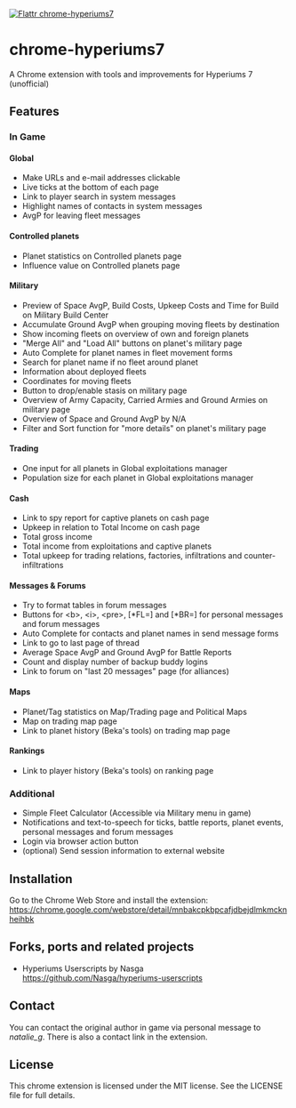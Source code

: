 [![Flattr chrome-hyperiums7](http://api.flattr.com/button/flattr-badge-large.png)](https://flattr.com/submit/auto?user_id=resident-uhlig&url=https://github.com/resident-uhlig/chrome-hyperiums7&title=chrome-hyperiums7&language=JavaScript&tags=github&category=software)

# chrome-hyperiums7

A Chrome extension with tools and improvements for Hyperiums 7 (unofficial)

## Features

### In Game
#### Global
- Make URLs and e-mail addresses clickable
- Live ticks at the bottom of each page
- Link to player search in system messages
- Highlight names of contacts in system messages
- AvgP for leaving fleet messages

#### Controlled planets
- Planet statistics on Controlled planets page
- Influence value on Controlled planets page

#### Military
- Preview of Space AvgP, Build Costs, Upkeep Costs and Time for Build on Military Build Center
- Accumulate Ground AvgP when grouping moving fleets by destination
- Show incoming fleets on overview of own and foreign planets
- "Merge All" and "Load All" buttons on planet's military page
- Auto Complete for planet names in fleet movement forms
- Search for planet name if no fleet around planet
- Information about deployed fleets
- Coordinates for moving fleets
- Button to drop/enable stasis on military page
- Overview of Army Capacity, Carried Armies and Ground Armies on military page
- Overview of Space and Ground AvgP by N/A
- Filter and Sort function for "more details" on planet's military page

#### Trading
- One input for all planets in Global exploitations manager
- Population size for each planet in Global exploitations manager

#### Cash
- Link to spy report for captive planets on cash page
- Upkeep in relation to Total Income on cash page
- Total gross income
- Total income from exploitations and captive planets
- Total upkeep for trading relations, factories, infiltrations and counter-infiltrations

#### Messages & Forums
- Try to format tables in forum messages
- Buttons for \<b>, \<i>, \<pre>, [\*FL=] and [\*BR=] for personal messages and forum messages
- Auto Complete for contacts and planet names in send message forms
- Link to go to last page of thread
- Average Space AvgP and Ground AvgP for Battle Reports
- Count and display number of backup buddy logins
- Link to forum on "last 20 messages" page (for alliances)

#### Maps
- Planet/Tag statistics on Map/Trading page and Political Maps
- Map on trading map page
- Link to planet history (Beka's tools) on trading map page

#### Rankings
- Link to player history (Beka's tools) on ranking page

### Additional
- Simple Fleet Calculator (Accessible via Military menu in game)
- Notifications and text-to-speech for ticks, battle reports, planet events, personal messages and forum messages
- Login via browser action button
- (optional) Send session information to external website

## Installation

Go to the Chrome Web Store and install the extension:
https://chrome.google.com/webstore/detail/mnbakcpkbpcafjdbejdlmkmcknheihbk

## Forks, ports and related projects

- Hyperiums Userscripts by Nasga<br>
  https://github.com/Nasga/hyperiums-userscripts

## Contact

You can contact the original author in game via personal message to *natalie_g*. There is also a contact link in the extension.

## License

This chrome extension is licensed under the MIT license. See the LICENSE file for full details.

